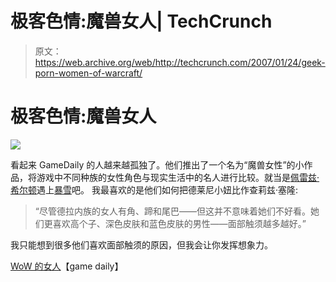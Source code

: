 # 极客色情:魔兽女人| TechCrunch

> 原文：<https://web.archive.org/web/http://techcrunch.com/2007/01/24/geek-porn-women-of-warcraft/>

# 极客色情:魔兽女人

![](img/326f450f1d118d1af80eaf9d16016c6a.png)

看起来 GameDaily 的人越来越孤独了。他们推出了一个名为“魔兽女性”的小作品，将游戏中不同种族的女性角色与现实生活中的名人进行比较。就当是[佩雷兹·希尔顿](https://web.archive.org/web/20230322171705/http://www.perezhilton.com/)遇上[暴雪](https://web.archive.org/web/20230322171705/http://www.blizzard.com/)吧。
 我最喜欢的是他们如何把德莱尼小妞比作查莉兹·塞隆:

> “尽管德拉内族的女人有角、蹄和尾巴——但这并不意味着她们不好看。她们更喜欢高个子、深色皮肤和蓝色皮肤的男性——面部触须越多越好。”

我只能想到很多他们喜欢面部触须的原因，但我会让你发挥想象力。

[WoW 的女人](https://web.archive.org/web/20230322171705/http://www.gamedaily.com/images/world-of-warcraft-women-of-wow)【game daily】